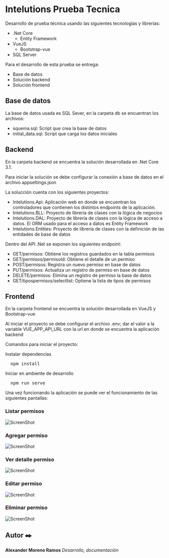 # Intelutions Prueba Tecnica
Desarrollo de prueba técnica usando las siguientes tecnologías y librerías: 
* .Net Core
  * Entity Framework
* VueJS
  * Bootstrap-vue
* SQL Server
  
Para el desarrollo de esta prueba se entrega:
* Base de datos
* Solución backend
* Solución frontend

## Base de datos
La base de datos usada es SQL Sever, en la carpeta db se encuentran los archivos: 
* squema.sql: Script que crea la base de datos
* initial_data.sql: Script que carga los datos iniciales

## Backend
En la carpeta backend se encuentra la solución desarrollada en .Net Core 3.1.

Para iniciar la solución se debe configurar la conexión a base de datos en el archivo appsettings.json

La solucción cuenta con los siguientes proyectos:
* Intelutions.Api: Aplicación web en donde se encuentran los controladores que contienen los distintos endpoints de la aplicación.
* Intelutions.BLL: Proyecto de librería de clases con la lógica de negocios
* Intelutions.DAL: Proyecto de librería de clases con la lógica de acceso a datos. El ORM usado para el acceso a datos es Entity Framework
* Intelutions.Entities: Proyecto de librería de clases con la definición de las entidades de base de datos

Dentro del API .Net se exponen los siguientes endpoint:
* GET/permisos: Obtiene los registros guardados en la tabla permisos
* GET/permisos/permisoId: Obtiene el detalle de un permiso
* POST/permisos: Registra un nuevo permiso en base de datos
* PUT/permisos: Actualiza un registro de permiso en base de datos
* DELETE/permisos: Elimina un registro de permiso la base de datos
* GET/tipospermisos/selectlist: Optiene la lista de tipos de permisos

## Frontend
En la carpeta frontend se encuentra la solución desarrollada en VueJS y Bootstrap-vue

Al iniciar el proyecto se debe configurar el archivo .env; dar el valor a la variable VUE_APP_API_URL con la url en donde se encuentra la aplicación backend

Comandos para iniciar el proyecto:

Instalar dependencias
<pre>
  npm install
</pre>

Iniciar en ambiente de desarrollo
<pre>
  npm run serve
</pre>

Una vez funcionando la aplicación se puede ver el funcionamiento de las siguientes pantallas:
### Listar permisos
![ScreenShot](https://raw.github.com/lexmrco/intelutions-prueba-tecnica/main/docs/listar.png)
### Agregar permiso
![ScreenShot](https://raw.github.com/lexmrco/intelutions-prueba-tecnica/main/docs/crear.png)
### Ver detalle permiso
![ScreenShot](https://raw.github.com/lexmrco/intelutions-prueba-tecnica/main/docs/ver.png)
### Editar permiso
![ScreenShot](https://raw.github.com/lexmrco/intelutions-prueba-tecnica/main/docs/editar.png)
### Eliminar permiso
![ScreenShot](https://raw.github.com/lexmrco/intelutions-prueba-tecnica/main/docs/eliminar.png)

## Autor ✒️
**Alexander Moreno Ramos** _Desarrollo, documentación_
